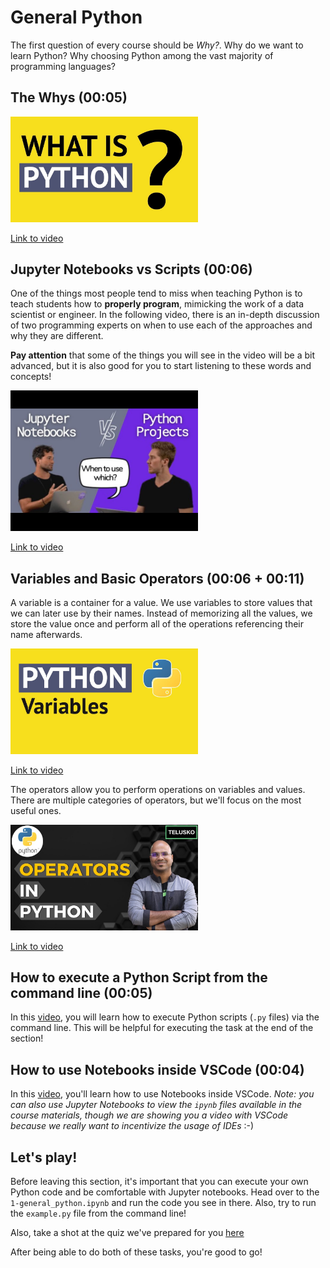 # General Python

The first question of every course should be *Why?*. Why do we want to learn Python? Why choosing Python among the vast majority of programming languages?

## The Whys (00:05)

<img src="media/Y8Tko2YC5hAhd.jpg" alt="The Why's" width="300" height="auto">

[Link to video](https://www.youtube.com/watch?v=Y8Tko2YC5hA)

## Jupyter Notebooks vs Scripts (00:06)

One of the things most people tend to miss when teaching Python is to teach students how to **properly program**, mimicking the work of a data scientist or engineer. In the following video, there is an in-depth discussion of two programming experts on when to use each of the approaches and why they are different.


**Pay attention** that some of the things you will see in the video will be a bit advanced, but it is also good for you to start listening to these words and concepts!

<img src="media/JGnoTN1OnWYsd.jpg" alt="NotebooksVsScripts" width="300" height="auto">

[Link to video](https://www.youtube.com/watch?v=JGnoTN1OnWY)

## Variables and Basic Operators (00:06 + 00:11) 

A variable is a container for a value. We use variables to store values that we can later use by their names. Instead of memorizing all the values, we store the value once and perform all of the operations referencing their name afterwards.

<img src="media/cQT33yu9pY8hd.jpg" alt="Variables" width="300" height="auto">

[Link to video](https://www.youtube.com/watch?v=cQT33yu9pY8)

The operators allow you to perform operations on variables and values. There are multiple categories of operators, but we'll focus on the most useful ones.

<img src="media/v5MR5JnKcZIhd.jpg" alt="Basic operators" width="300" height="auto">

[Link to video](https://www.youtube.com/watch?v=v5MR5JnKcZI)

## How to execute a Python Script from the command line (00:05)

In this [video](https://www.youtube.com/watch?v=Shf5m_Uol9g&t=119s), you will learn how to execute Python scripts (`.py` files) via the command line. This will be helpful for executing the task at the end of the section!

## How to use Notebooks inside VSCode (00:04)

In this [video](https://www.youtube.com/watch?v=h1sAzPojKMg), you'll learn how to use Notebooks inside VSCode. *Note: you can also use Jupyter Notebooks to view the `ipynb` files available in the course materials, though we are showing you a video with VSCode because we really want to incentivize the usage of IDEs* :-)

## Let's play!

Before leaving this section, it's important that you can execute your own Python code and be comfortable with Jupyter notebooks.
Head over to the `1-general_python.ipynb` and run the code you see in there. Also, try to run the `example.py` file from the command line! 

Also, take a shot at the quiz we've prepared for you [here](https://forms.gle/L13J3jQk16gmypw16)

After being able to do both of these tasks, you're good to go!
